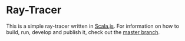 Ray-Tracer
==========

This is a simple ray-tracer written in [Scala.js](http://www.scala-js.org/). For information on how to build, run, develop and publish it, check out the [master branch](https://github.com/lihaoyi/workbench-example-app).